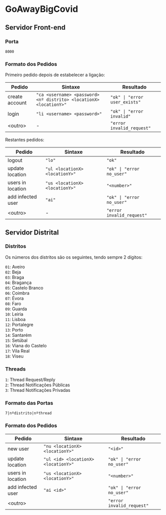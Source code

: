 # GoAwayBigCovid

## Servidor Front-end

### Porta

`8000`

### Formato dos Pedidos

Primeiro pedido depois de estabelecer a ligação:

| Pedido | Sintaxe | Resultado |
| --- | --- | --- |
| create account | `"ca <username> <password> <nº distrito> <locationX> <locationY>"` | <code>"ok" &#124; "error user_exists"</code> |
| login | `"li <username> <password>"` | <code>"ok" &#124; "error invalid"</code> |
| \<outro\> | - | `"error invalid_request"` |

Restantes pedidos:

| Pedido | Sintaxe | Resultado |
| --- | --- | --- |
| logout | `"lo"` | `"ok"` |
| update location | `"ul <locationX> <locationY>"` | <code>"ok" &#124; "error no_user"</code> |
| users in location | `"us <locationX> <locationY>"` | `"<number>"` |
| add infected user | `"ai"` | <code>"ok" &#124; "error no_user"</code> |
| \<outro\> | - | `"error invalid_request"` |

## Servidor Distrital

### Distritos

Os números dos distritos são os seguintes, tendo sempre 2 dígitos:

`01`: Aveiro\
`02`: Beja\
`03`: Braga\
`04`: Bragança\
`05`: Castelo Branco\
`06`: Coimbra\
`07`: Évora\
`08`: Faro\
`09`: Guarda\
`10`: Leiria\
`11`: Lisboa\
`12`: Portalegre\
`13`: Porto\
`14`: Santarém\
`15`: Setúbal\
`16`: Viana do Castelo\
`17`: Vila Real\
`18`: Viseu

### Threads

`1`: Thread Request/Reply\
`2`: Thread Notificações Públicas\
`3`: Thread Notificações Privadas

### Formato das Portas

`7|nºdistrito|nºthread`

### Formato dos Pedidos

| Pedido | Sintaxe | Resultado |
| --- | --- | --- |
| new user | `"nu <locationX> <locationY>"` | `"<id>"` |
| update location | `"ul <id> <locationX> <locationY>"` | <code>"ok" &#124; "error no_user"</code> |
| users in location | `"us <locationX> <locationY>"` | `"<number>"` |
| add infected user | `"ai <id>"` | <code>"ok" &#124; "error no_user"</code> |
| \<outro\> | | `"error invalid_request"` |
